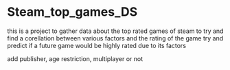 # Steam_top_games_DS
this is a project to gather data about the top rated games of steam
to try and find a corellation between various factors and the rating of the game
try and predict if a future game would be highly rated due to its factors

add publisher, age restriction, multiplayer or not 
